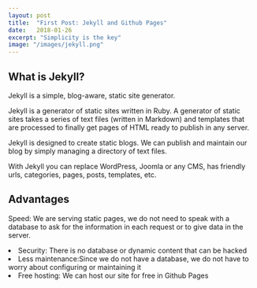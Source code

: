 ```yaml
---
layout: post
title:  "First Post: Jekyll and Github Pages"
date:   2018-01-26
excerpt: "Simplicity is the key"
image: "/images/jekyll.png"
---
```


## What is Jekyll?
Jekyll is a simple, blog-aware, static site generator.

Jekyll is a generator of static sites written in Ruby. A generator of static sites takes a series of text files (written in Markdown) and templates that are processed to finally get pages of HTML ready to publish in any server.

Jekyll is designed to create static blogs. We can publish and maintain our blog by simply managing a directory of text files.

With Jekyll you can replace WordPress, Joomla or any CMS, has friendly urls, categories, pages, posts, templates, etc.

## Advantages
Speed: We are serving static pages, we do not need to speak with a database to ask for the information in each request or to give data in the server.
    <li>Security: There is no database or dynamic content that can be hacked </li>
    <li>Less maintenance:Since we do not have a database, we do not have to worry about configuring or maintaining it </li>
    <li>Free hosting: We can host our site for free in Github Pages </li>

